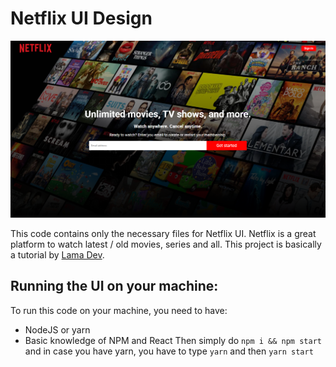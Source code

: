# Netflix UI Design

![Netflix UI Demo](https://raw.githubusercontent.com/JealousGx/netflix/netflix-ui/netflix.png)

This code contains only the necessary files for Netflix UI. Netflix is a great platform to watch latest / old movies, series and all. This project is basically a tutorial by [Lama Dev](https://www.youtube.com/watch?v=FzWG8jiw4XM). 

## Running the UI on your machine:
To run this code on your machine, you need to have:
- NodeJS or yarn
- Basic knowledge of NPM and React
Then simply do ```npm i && npm start``` and in case you have yarn, you have to type ```yarn``` and then ```yarn start```
